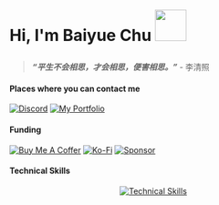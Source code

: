# <p>Hi, I'm Baiyue Chu <img src="./wave.png" width="55" height="55"></p>

> _**“平生不会相思，才会相思，便害相思。”**_ - 李清照

#### Places where you can contact me

[![Discord](https://ziadoua.github.io/m3-Markdown-Badges/badges/Discord/discord2.svg)](https://discord.com/users/1276006640486715467)
[![My Portfolio](https://ziadoua.github.io/m3-Markdown-Badges/badges/MyPortfolio/myportfolio2.svg)](https://www.baiyuechu.dev/)

#### Funding

[![Buy Me A Coffer](https://ziadoua.github.io/m3-Markdown-Badges/badges/BuyMeACoffee/buymeacoffee2.svg)](https://buymeacoffee.com/ebevutruq)
[![Ko-Fi](https://ziadoua.github.io/m3-Markdown-Badges/badges/Ko-fi/ko-fi2.svg)](https://ko-fi.com/baiyuechu)
[![Sponsor](https://ziadoua.github.io/m3-Markdown-Badges/badges/Sponsor/sponsor2.svg)](https://github.com/sponsors/xiaoyaoo11)

#### Technical Skills

<div align="center">

[![Technical Skills](https://skillicons.dev/icons?i=html,css,scss,pug,react,tailwind,nextjs,nodejs,express,mongodb,firebase,javascript,typescript,python,c,cpp,lua,flutter,dart,docker,git,github,gitlab,vercel,postman,bun,linux,arch,bash,ubuntu,windows,neovim,vim,vscode,figma,ps,ai,qt,raspberrypi,tauri,cmake,latex,md,nginx)](https://skillicons.dev)

</div>

<!-- 
<p align="center">
  <img src="header.png" width="100%" alt="Header Image">
</p>
-->
